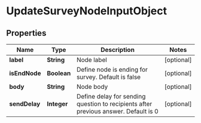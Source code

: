 
# UpdateSurveyNodeInputObject

## Properties
Name | Type | Description | Notes
------------ | ------------- | ------------- | -------------
**label** | **String** | Node label |  [optional]
**isEndNode** | **Boolean** | Define node is ending for survey. Default is false |  [optional]
**body** | **String** | Node body |  [optional]
**sendDelay** | **Integer** | Define delay for sending question to recipients after previous answer. Default is 0 |  [optional]



